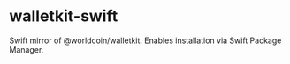 # walletkit-swift
Swift mirror of @worldcoin/walletkit. Enables installation via Swift Package Manager.

